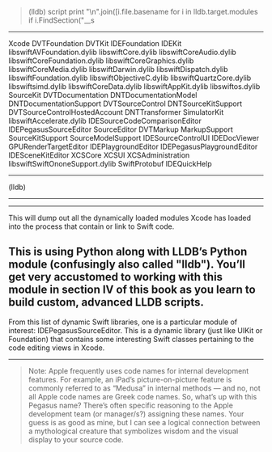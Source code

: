 
> (lldb) script print "\n".join([i.file.basename for i in lldb.target.modules if i.FindSection("__s

<hr>

Xcode
DVTFoundation
DVTKit
IDEFoundation
IDEKit
libswiftAVFoundation.dylib
libswiftCore.dylib
libswiftCoreAudio.dylib
libswiftCoreFoundation.dylib
libswiftCoreGraphics.dylib
libswiftCoreMedia.dylib
libswiftDarwin.dylib
libswiftDispatch.dylib
libswiftFoundation.dylib
libswiftObjectiveC.dylib
libswiftQuartzCore.dylib
libswiftsimd.dylib
libswiftCoreData.dylib
libswiftAppKit.dylib
libswiftos.dylib
SourceKit
DVTDocumentation
DNTDocumentationModel
DNTDocumentationSupport
DVTSourceControl
DNTSourceKitSupport
DVTSourceControlHostedAccount
DNTTransformer
SimulatorKit
libswiftAccelerate.dylib
IDESourceCodeComparisonEditor
IDEPegasusSourceEditor
SourceEditor
DVTMarkup
MarkupSupport
SourceKitSupport
SourceModelSupport
IDESourceControlUI
IDEDocViewer
GPURenderTargetEditor
IDEPlaygroundEditor
IDEPegasusPlaygroundEditor
IDESceneKitEditor
XCSCore
XCSUI
XCSAdministration
libswiftSwiftOnoneSupport.dylib
SwiftProtobuf
IDEQuickHelp

<hr>


(lldb) 




<hr>
<hr>


This will dump out all the dynamically loaded modules Xcode has loaded into the process that contain or link to Swift code.


## This is using Python along with LLDB’s Python module (confusingly also called "lldb"). You’ll get very accustomed to working with this module in section IV of this book as you learn to build custom, advanced LLDB scripts.


From this list of dynamic Swift libraries, one is a particular module of interest: IDEPegasusSourceEditor. This is a dynamic library (just like UIKit or Foundation) that contains some interesting Swift classes pertaining to the code editing views in Xcode.
 

<hr>


> Note: Apple frequently uses code names for internal development features. For example, an iPad’s picture-on-picture feature is commonly referred to as “Medusa” in internal methods — and no, not all Apple code names are Greek code names. So, what’s up with this Pegasus name? There’s often specific reasoning to the Apple development team (or manager/s?) assigning these names. Your guess is as good as mine, but I can see a logical connection between a mythological creature that symbolizes wisdom and the visual display to your source code.